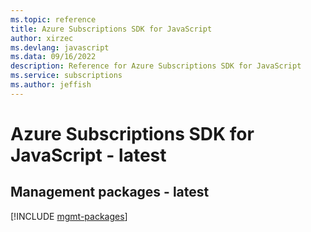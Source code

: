 ```yaml
---
ms.topic: reference
title: Azure Subscriptions SDK for JavaScript
author: xirzec
ms.devlang: javascript
ms.data: 09/16/2022
description: Reference for Azure Subscriptions SDK for JavaScript
ms.service: subscriptions
ms.author: jeffish
---
```

# Azure Subscriptions SDK for JavaScript - latest

## Management packages - latest
[!INCLUDE [mgmt-packages](subscriptions-mgmt-index.md)]